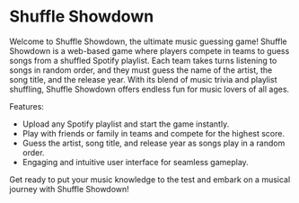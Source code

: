 # Shuffle Showdown

Welcome to Shuffle Showdown, the ultimate music guessing game! Shuffle Showdown is a web-based game where players compete in teams to guess songs from a shuffled Spotify playlist. Each team takes turns listening to songs in random order, and they must guess the name of the artist, the song title, and the release year. With its blend of music trivia and playlist shuffling, Shuffle Showdown offers endless fun for music lovers of all ages.

Features:

- Upload any Spotify playlist and start the game instantly.
- Play with friends or family in teams and compete for the highest score.
- Guess the artist, song title, and release year as songs play in a random order.
- Engaging and intuitive user interface for seamless gameplay.

Get ready to put your music knowledge to the test and embark on a musical journey with Shuffle Showdown!
